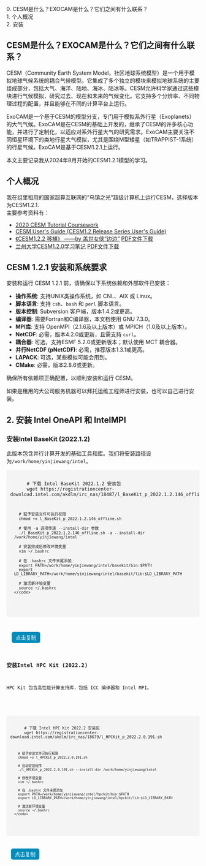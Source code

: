 <div id="toc">
  <ul>
    <li><a href="#section1">0. CESM是什么？EXOCAM是什么？它们之间有什么联系？</a></li>
    <li><a href="#section2">1. 个人概况</a></li>
    <li><a href="#section3">2. 安装</a></li>
  </ul>
</div>

## CESM是什么？EXOCAM是什么？它们之间有什么联系？
CESM（Community Earth System Model，社区地球系统模型）是一个用于模拟地球气候系统的耦合气候模型。它集成了多个独立的模块来模拟地球系统的主要组成部分，包括大气、海洋、陆地、海冰、陆冰等。CESM允许科学家通过这些模块进行气候模拟，研究过去、现在和未来的气候变化。它支持多个分辨率、不同物理过程的配置，并且能够在不同的计算平台上运行​​。

ExoCAM是一个基于CESM的模型分支，专门用于模拟系外行星（Exoplanets）的大气气候。ExoCAM是在CESM的基础上开发的，继承了CESM的许多核心功能，并进行了定制化，以适应对系外行星大气的研究需求​。ExoCAM主要关注不同恒星环境下的类地行星大气模拟，尤其是围绕M型矮星（如TRAPPIST-1系统）的行星气候。ExoCAM是基于CESM1.2.1上运行。

本文主要记录我从2024年8月开始的CESM1.2.1模型的学习。
## 个人概况
我在组里租用的国家超算互联网的“乌镇之光”超级计算机上运行CESM，选择版本为CESM1.2.1.<br>
主要参考资料有：
- [2020 CESM Tutorial Coursework](https://www2.cesm.ucar.edu/events/tutorials/2020/coursework.html)
- [CESM User's Guide (CESM1.2 Release Series User's Guide) ](https://www2.cesm.ucar.edu/models/cesm1.2/cesm/doc/usersguide/book1.html)
- [《CESM1.2.2 移植》 ——by 盖世女侠“边边”](http://bbs.06climate.com/forum.php?mod=viewthread&tid=49077&highlight=CESM%2b1.2.2) <a href="{{site.baseurl}}/assets/css/CESM1.2.2移植(包括ESMF库安装).pdf" download>PDF文件下载</a>
- [兰州大学CESM1.2.0学习笔记](https://trop-strat.lzu.edu.cn/static/upload/file/20230823/1692756798144593.pdf) <a href="{{site.baseurl}}/assets/css/兰州大学CESM.pdf" download>PDF文件下载</a>
## CESM 1.2.1 安装和系统要求

安装和运行 CESM 1.2.1 前，请确保以下系统依赖和外部软件已安装：

- **操作系统**: 支持UNIX类操作系统，如 CNL、AIX 或 Linux。
- **脚本语言**: 支持 `csh`、`bash` 和 `perl` 脚本语言。
- **版本控制**: Subversion 客户端，版本1.4.2或更高。
- **编译器**: 需要Fortran和C编译器，本文档使用 GNU 7.3.0。
- **MPI库**: 支持 OpenMPI（2.1.6及以上版本）或 MPICH（1.0及以上版本）。
- **NetCDF**: 必需，版本4.2.0或更新，且需支持 `curl`。
- **耦合器**: 可选，支持ESMF 5.2.0或更新版本；默认使用 MCT 耦合器。
- **并行NetCDF (pNetCDF)**: 必需，推荐版本1.3.1或更高。
- **LAPACK**: 可选，某些模拟可能会用到。
- **CMake**: 必需，版本2.8.6或更新。

确保所有依赖项正确配置，以顺利安装和运行 CESM。

如果是租用的大公司服务机器可以拜托运维工程师进行安装，也可以自己进行安装。

## 2. 安装 Intel OneAPI 和 IntelMPI

### 安装Intel BaseKit (2022.1.2)
此版本包含并行计算开发的基础工具和库。我们将安装路径设为`/work/home/yinjiewang/intel`。

<div>
  <pre>
    <code id="codeBlock">
      # 下载 Intel BaseKit 2022.1.2 安装包
      wget https://registrationcenter-download.intel.com/akdlm/irc_nas/18487/l_BaseKit_p_2022.1.2.146_offline.sh

      # 赋予安装文件可执行权限
      chmod +x l_BaseKit_p_2022.1.2.146_offline.sh

      # 使用 -a 选项传递 --install-dir 参数
      ./l_BaseKit_p_2022.1.2.146_offline.sh -a --install-dir /work/home/yinjiewang/intel

      # 安装完成后修改环境变量
      vim ~/.bashrc

      # 在 .bashrc 文件末尾添加
      export PATH=/work/home/yinjiewang/intel/basekit/bin:$PATH
      export LD_LIBRARY_PATH=/work/home/yinjiewang/intel/basekit/lib:$LD_LIBRARY_PATH

      # 激活新环境变量
      source ~/.bashrc
    </code>
  </pre>
  <button onclick="copyCode()">点击复制</button>
</div>

### 安装Intel HPC Kit (2022.2)
HPC Kit 包含高性能计算支持库，包括 ICC 编译器和 Intel MPI。

<div>
  <pre>
    <code id="codeBlock">
      # 下载 Intel HPC Kit 2022.2 安装包
      wget https://registrationcenter-download.intel.com/akdlm/irc_nas/18679/l_HPCKit_p_2022.2.0.191.sh

      # 赋予安装文件可执行权限
      chmod +x l_HPCKit_p_2022.2.0.191.sh

      # 启动安装程序
      ./l_HPCKit_p_2022.2.0.191.sh --install-dir /work/home/yinjiewang/intel

      # 修改环境变量
      vim ~/.bashrc

      # 在 .bashrc 文件末尾添加
      export PATH=/work/home/yinjiewang/intel/hpckit/bin:$PATH
      export LD_LIBRARY_PATH=/work/home/yinjiewang/intel/hpckit/lib:$LD_LIBRARY_PATH

      # 激活新环境变量
      source ~/.bashrc
    </code>
  </pre>
  <button onclick="copyCode()">点击复制</button>
</div>

<script>
  function copyCode() {
    var code = document.getElementById("codeBlock").innerText;
    var tempTextArea = document.createElement("textarea");
    tempTextArea.value = code;
    document.body.appendChild(tempTextArea);
    tempTextArea.select();
    document.execCommand("copy");
    document.body.removeChild(tempTextArea);
    alert("代码已复制到剪贴板！");
  }
</script>

<style>
  pre {
    background-color: #f4f4f4;
    padding: 10px;
    border-radius: 5px;
    font-family: monospace;
    position: relative;
  }

  button {
    background-color: #008cba;
    color: white;
    border: none;
    padding: 5px 10px;
    border-radius: 5px;
    cursor: pointer;
    margin-top: 10px;
  }

  button:hover {
    background-color: #005f5f;
  }
</style>